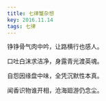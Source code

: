 ```yaml
---
title: 七律蟹杂想
key: 2016.11.14
tags: 七律
---
```


铮铮骨气肉中吟，让路横行也感人。

口吐白沫求洁净，身露青光渡英魂。

自怨因缘盘中味，全凭沉默性本真。

闻香识物谁开相，沧海廻游仍念尘。

</br>

